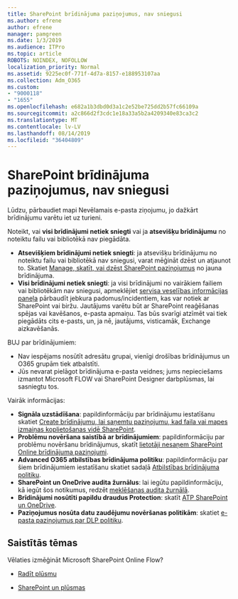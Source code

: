 ```yaml
---
title: SharePoint brīdinājuma paziņojumus, nav sniegusi
ms.author: efrene
author: efrene
manager: pamgreen
ms.date: 1/3/2019
ms.audience: ITPro
ms.topic: article
ROBOTS: NOINDEX, NOFOLLOW
localization_priority: Normal
ms.assetid: 9225ec0f-771f-4d7a-8157-e188953107aa
ms.collection: Adm_O365
ms.custom:
- "9000118"
- "1655"
ms.openlocfilehash: e682a1b3dbd0d3a1c2e52be725dd2b57fc66109a
ms.sourcegitcommit: a2c866d2f3cdc1e18a33a5b2a4209340e83ca3c2
ms.translationtype: MT
ms.contentlocale: lv-LV
ms.lasthandoff: 08/14/2019
ms.locfileid: "36404809"
---
```

# <a name="sharepoint-alert-notifications-not-delivered"></a>SharePoint brīdinājuma paziņojumus, nav sniegusi

Lūdzu, pārbaudiet mapi Nevēlamais e-pasta ziņojumu, jo dažkārt brīdinājumu varētu iet uz turieni.

Noteikt, vai **visi brīdinājumi netiek sniegti** vai ja **atsevišķu brīdinājumu** no noteiktu failu vai bibliotēkā nav piegādāta.

- **Atsevišķiem brīdinājumi netiek sniegti**: ja atsevišķu brīdinājumu no noteiktu failu vai bibliotēkā nav sniegusi, varat mēģināt dzēst un atjaunot to. Skatiet [Manage, skatīt, vai dzēst SharePoint paziņojumus](https://support.office.com/en-us/article/manage-view-or-delete-sharepoint-alerts-99dfb19c-9a90-4a8c-aba1-aa8c8afb0de2?ui=en-US&rs=en-US&ad=US#ID0EAADAAA=Online) no jauna brīdinājuma.
- **Visi brīdinājumi netiek sniegti**: ja visi brīdinājumi no vairākiem failiem vai bibliotēkām nav sniegusi, apmeklējiet [servisa veselības informācijas paneļa](https://admin.microsoft.com/AdminPortal/Home#/servicehealth) pārbaudīt jebkura padomus/incidentiem, kas var notiek ar SharePoint vai biržu. Jautājums varētu būt ar SharePoint reaģēšanas spējas vai kavēšanos, e-pasta apmaiņu. Tas būs svarīgi atzīmēt vai tiek piegādāts cits e-pasts, un, ja nē, jautājums, visticamāk, Exchange aizkavēšanās.

BUJ par brīdinājumiem:

- Nav iespējams nosūtīt adresātu grupai, vienīgi drošības brīdinājumus un O365 grupām tiek atbalstīti.
- Jūs nevarat pielāgot brīdinājuma e-pasta veidnes; jums nepieciešams izmantot Microsoft FLOW vai SharePoint Designer darbplūsmas, lai sasniegtu tos.

Vairāk informācijas:

- **Signāla uzstādīšana**: papildinformāciju par brīdinājumu iestatīšanu skatiet [Create brīdinājumu, lai saņemtu paziņojumu, kad faila vai mapes izmaiņas koplietošanas vidē SharePoint](https://support.office.com/en-us/article/create-an-alert-to-get-notified-when-a-file-or-folder-changes-in-sharepoint-e5a79e7b-a146-46da-a9ef-d65409ba8918).
- **Problēmu novēršana saistībā ar brīdinājumiem**: papildinformāciju par problēmu novēršanu brīdinājumus, skatīt [lietotāji nesaņem SharePoint Online brīdinājuma paziņojumi](https://docs.microsoft.com/en-us/sharepoint/support/sites/no-alert-notifications).
- **Advanced O365 atbilstības brīdinājuma politiku**: papildinformāciju par šiem brīdinājumiem iestatīšanu skatiet sadaļā [Atbilstības brīdinājuma politiku](https://docs.microsoft.com/en-us/office365/securitycompliance/alert-policies).
- **SharePoint un OneDrive audita žurnālus**: lai iegūtu papildinformāciju, kā iegūt šos notikumus, redzēt [meklēšanas audita žurnālā](https://docs.microsoft.com/en-us/office365/securitycompliance/search-the-audit-log-in-security-and-compliance#search-the-audit-log).
- **Brīdinājumi nosūtīti papildu draudus Protection**: skatīt [ATP SharePoint un OneDrive](https://docs.microsoft.com/en-us/office365/securitycompliance/atp-for-spo-odb-and-teams).
- **Paziņojumus nosūta datu zaudējumu novēršanas politikām**: skatiet [e-pasta paziņojumus par DLP politiku](https://docs.microsoft.com/en-us/office365/securitycompliance/use-notifications-and-policy-tips).

## <a name="related-topics"></a>Saistītās tēmas

Vēlaties izmēģināt Microsoft SharePoint Online Flow?

- [Radīt plūsmu](https://support.office.com/en-us/article/create-a-flow-for-a-list-or-library-in-sharepoint-online-or-onedrive-for-business-a9c3e03b-0654-46af-a254-20252e580d01)

- [SharePoint un plūsmas](https://flow.microsoft.com/en-us/blog/sharepoint-and-flow/)
